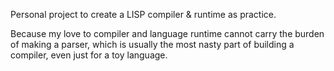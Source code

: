 Personal project to create a LISP compiler & runtime as practice.

Because my love to compiler and language runtime cannot carry the burden of making a parser,
which is usually the most nasty part of building a compiler, even just for a toy language.

